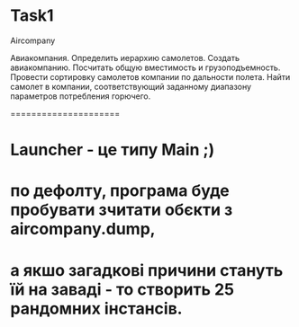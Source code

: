 Task1
=====

Aircompany

Авиакомпания. Определить иерархию самолетов. Создать авиакомпанию. 
Посчитать общую вместимость и грузоподъемность. 
Провести сортировку самолетов компании по дальности полета. 
Найти самолет в компании, соответствующий заданному диапазону параметров потребления горючего.

=====================

# Launcher - це типу Main ;)
# по дефолту, програма буде пробувати зчитати обєкти з aircompany.dump,
# а якшо загадкові причини стануть їй на заваді -  то створить 25 рандомних інстансів.
